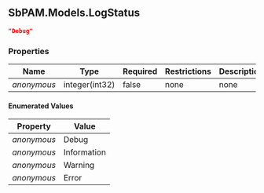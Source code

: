 
<h2 id="tocS_SbPAM.Models.LogStatus">SbPAM.Models.LogStatus</h2>

<a id="schemasbpam.models.logstatus"></a>
<a id="schema_SbPAM.Models.LogStatus"></a>
<a id="tocSsbpam.models.logstatus"></a>
<a id="tocssbpam.models.logstatus"></a>

```json
"Debug"

```

### Properties

|Name|Type|Required|Restrictions|Description|
|---|---|---|---|---|
|*anonymous*|integer(int32)|false|none|none|

#### Enumerated Values

|Property|Value|
|---|---|
|*anonymous*|Debug|
|*anonymous*|Information|
|*anonymous*|Warning|
|*anonymous*|Error|


